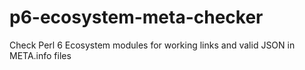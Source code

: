 # p6-ecosystem-meta-checker
Check Perl 6 Ecosystem modules for working links and valid JSON in META.info files
